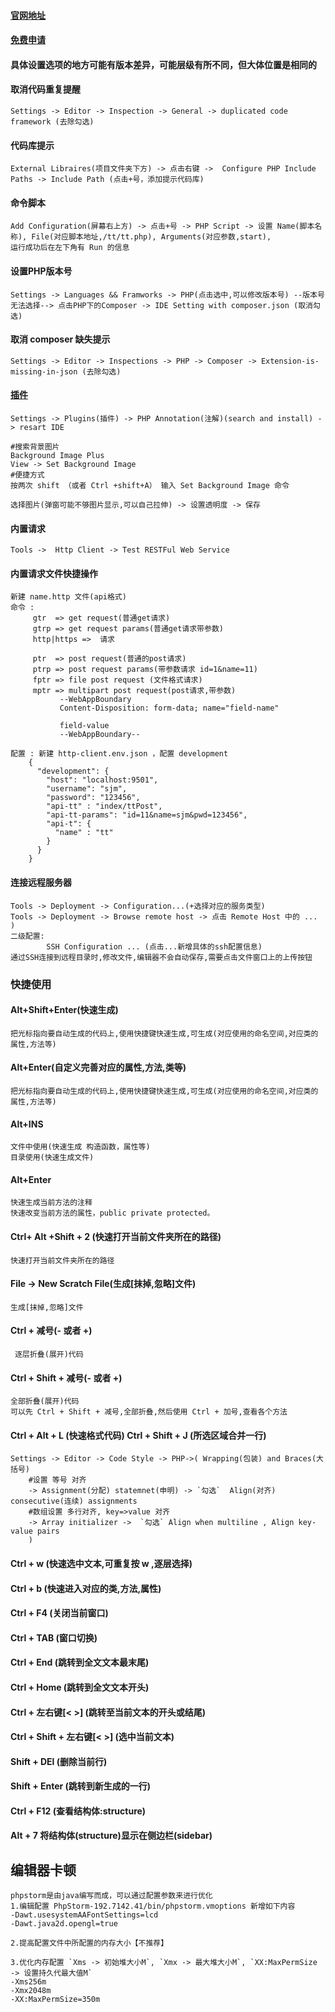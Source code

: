 #### [官网地址](https://www.jetbrains.com/help/phpstorm/quick-start-guide-phpstorm.html)

#### [免费申请](https://www.jetbrains.com/shop/eform/opensource)

#### 具体设置选项的地方可能有版本差异，可能层级有所不同，但大体位置是相同的

#### 取消代码重复提醒
    Settings -> Editor -> Inspection -> General -> duplicated code framework (去除勾选)
    
#### 代码库提示
    External Libraires(项目文件夹下方) -> 点击右键 ->  Configure PHP Include Paths -> Include Path (点击+号，添加提示代码库)
    
#### 命令脚本 
    Add Configuration(屏幕右上方) -> 点击+号 -> PHP Script -> 设置 Name(脚本名称), File(对应脚本地址,/tt/tt.php), Arguments(对应参数,start),
    运行成功后在左下角有 Run 的信息
    
#### 设置PHP版本号
    Settings -> Languages && Framworks -> PHP(点击选中,可以修改版本号) --版本号无法选择--> 点击PHP下的Composer -> IDE Setting with composer.json (取消勾选)

#### 取消 composer 缺失提示
    Settings -> Editor -> Inspections -> PHP -> Composer -> Extension-is-missing-in-json (去除勾选)    
    
#### [插件](https://plugins.jetbrains.com/phpstorm)
    Settings -> Plugins(插件) -> PHP Annotation(注解)(search and install) -> resart IDE
    
    #搜索背景图片
    Background Image Plus
    View -> Set Background Image
    #便捷方式
    按两次 shift （或者 Ctrl +shift+A） 输入 Set Background Image 命令
    
    选择图片(弹窗可能不够图片显示,可以自己拉伸) -> 设置透明度 -> 保存
    
#### 内置请求
    Tools ->  Http Client -> Test RESTFul Web Service

#### 内置请求文件快捷操作
    新建 name.http 文件(api格式)
    命令 : 
         gtr  => get request(普通get请求)
         gtrp => get request params(普通get请求带参数)
         http|https =>  请求
         
         ptr  => post request(普通的post请求)
         ptrp => post request params(带参数请求 id=1&name=11)
         fptr => file post request (文件格式请求)
         mptr => multipart post request(post请求,带参数)
               --WebAppBoundary
               Content-Disposition: form-data; name="field-name"
               
               field-value
               --WebAppBoundary--
               
    配置 : 新建 http-client.env.json ，配置 development
        {
          "development": {
            "host": "localhost:9501",
            "username": "sjm",
            "password": "123456",
            "api-tt" : "index/ttPost",
            "api-tt-params": "id=11&name=sjm&pwd=123456",
            "api-t": {
              "name" : "tt"
            }
          }
        }               
#### 连接远程服务器
    Tools -> Deployment -> Configuration...(+选择对应的服务类型)
    Tools -> Deployment -> Browse remote host -> 点击 Remote Host 中的 ... )
    二级配置:
            SSH Configuration ... (点击...新增具体的ssh配置信息)
    通过SSH连接到远程目录时,修改文件,编辑器不会自动保存,需要点击文件窗口上的上传按钮
### 快捷使用
    
#### Alt+Shift+Enter(快速生成)
    把光标指向要自动生成的代码上,使用快捷键快速生成,可生成(对应使用的命名空间,对应类的属性,方法等)  

#### Alt+Enter(自定义完善对应的属性,方法,类等)
    把光标指向要自动生成的代码上,使用快捷键快速生成,可生成(对应使用的命名空间,对应类的属性,方法等)

#### Alt+INS
    文件中使用(快速生成 构造函数，属性等)
    目录使用(快速生成文件)

#### Alt+Enter
    快速生成当前方法的注释      
    快速改变当前方法的属性，public private protected。
    
#### Ctrl+ Alt +Shift + 2 (快速打开当前文件夹所在的路径)
    快速打开当前文件夹所在的路径

#### File -> New Scratch File(生成[抹掉,忽略]文件)
    生成[抹掉,忽略]文件
    
    
#### Ctrl + 减号(- 或者 +)  
     逐层折叠(展开)代码
     
     
#### Ctrl +  Shift +  减号(- 或者 +)     
    全部折叠(展开)代码
    可以先 Ctrl + Shift + 减号,全部折叠,然后使用 Ctrl + 加号,查看各个方法
    
#### Ctrl + Alt + L (快速格式代码)  Ctrl + Shift + J (所选区域合并一行)
    Settings -> Editor -> Code Style -> PHP->( Wrapping(包装) and Braces(大括号) 
        #设置 等号 对齐
        -> Assignment(分配) statemnet(申明) -> `勾选`  Align(对齐) consecutive(连续) assignments
        #数组设置 多行对齐, key=>value 对齐
        -> Array initializer ->  `勾选` Align when multiline , Align key-value pairs
        )
        
#### Ctrl + w (快速选中文本,可重复按 w ,逐层选择)

#### Ctrl + b (快速进入对应的类,方法,属性)
    
#### Ctrl + F4 (关闭当前窗口)

#### Ctrl + TAB (窗口切换)

#### Ctrl + End (跳转到全文文本最末尾)

#### Ctrl + Home (跳转到全文文本开头)

#### Ctrl + 左右键[< >] (跳转至当前文本的开头或结尾)

#### Ctrl + Shift + 左右键[< >] (选中当前文本)

#### Shift + DEl (删除当前行)

#### Shift + Enter (跳转到新生成的一行)

#### Ctrl + F12  (查看结构体:structure)

#### Alt + 7  将结构体(structure)显示在侧边栏(sidebar)

## 编辑器卡顿
~~~
phpstorm是由java编写而成，可以通过配置参数来进行优化
1.编辑配置 PhpStorm-192.7142.41/bin/phpstorm.vmoptions 新增如下内容
-Dawt.usesystemAAFontSettings=lcd
-Dawt.java2d.opengl=true

2.提高配置文件中所配置的内存大小【不推荐】

3.优化内存配置 `Xms -> 初始堆大小M`, `Xmx -> 最大堆大小M`, `XX:MaxPermSize -> 设置持久代最大值M`
-Xms256m
-Xmx2048m
-XX:MaxPermSize=350m
~~~